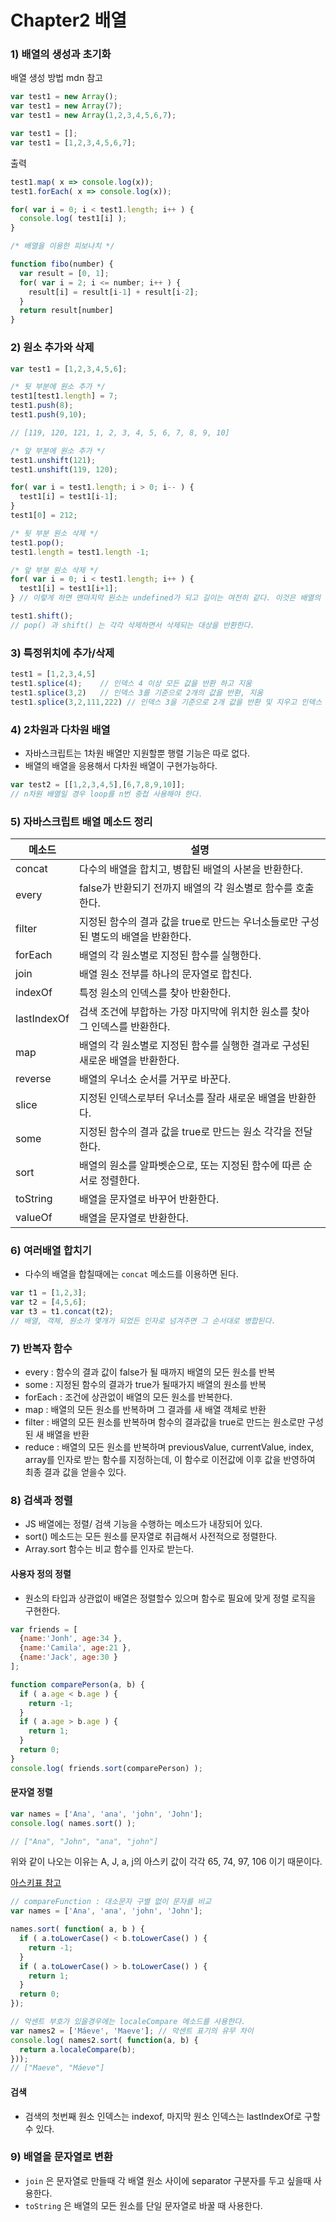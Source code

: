 # Chapter2 배열



### 1) 배열의 생성과 초기화

배열 생성 방법 mdn 참고

```javascript
var test1 = new Array();
var test1 = new Array(7);
var test1 = new Array(1,2,3,4,5,6,7);

var test1 = [];
var test1 = [1,2,3,4,5,6,7];

```



출력

```javascript
test1.map( x => console.log(x));
test1.forEach( x => console.log(x));

for( var i = 0; i < test1.length; i++ ) {
  console.log( test1[i] );
}
```



```javascript
/* 배열을 이용한 피보나치 */

function fibo(number) {
  var result = [0, 1];
  for( var i = 2; i <= number; i++ ) {
    result[i] = result[i-1] + result[i-2];
  }
  return result[number]
}
```



### 2) 원소 추가와 삭제

```javascript
var test1 = [1,2,3,4,5,6];

/* 뒷 부분에 원소 추가 */
test1[test1.length] = 7;
test1.push(8);
test1.push(9,10);

// [119, 120, 121, 1, 2, 3, 4, 5, 6, 7, 8, 9, 10]

/* 앞 부분에 원소 추가 */
test1.unshift(121);
test1.unshift(119, 120);

for( var i = test1.length; i > 0; i-- ) {
  test1[i] = test1[i-1];
}
test1[0] = 212;

/* 뒷 부분 원소 삭제 */
test1.pop();
test1.length = test1.length -1;

/* 앞 부분 원소 삭제 */
for( var i = 0; i < test1.length; i++ ) {
  test1[i] = test1[i+1];
} // 이렇게 하면 맨마지막 원소는 undefined가 되고 길이는 여전히 같다. 이것은 배열의 원래 값들이 덮어쓰인 것이지 실제로 값이 삭제된 것은 아니다. 이럴때는 test1.length를 test1.length-1 하면 배열 자체가 줄어든 것을 볼수 있다.

test1.shift();
// pop() 과 shift() 는 각각 삭제하면서 삭제되는 대상을 반환한다.
```



### 3) 특정위치에 추가/삭제

```javascript
test1 = [1,2,3,4,5]
test1.splice(4);	// 인덱스 4 이상 모든 값을 반환 하고 지움
test1.splice(3,2)	// 인덱스 3를 기준으로 2개의 값을 반환, 지움
test1.splice(3,2,111,222) // 인덱스 3을 기준으로 2개 값을 반환 및 지우고 인덱스 3부터 111,222채워 넣는다. 만약 2대신 0을 넣으면 인덱스 3자리부터 111,222 를 채워넣고 그 자리에 있던 것들은 인덱스 뒷 번호로 밀어낸다.
```



### 4) 2차원과 다차원 배열

- 자바스크립트는 1차원 배열만 지원할뿐 행렬 기능은 따로 없다.
- 배열의 배열을 응용해서 다차원 배열이 구현가능하다.

```javascript
var test2 = [[1,2,3,4,5],[6,7,8,9,10]];
// n차원 배열일 경우 loop를 n번 중첩 사용해야 한다.
```



### 5) 자바스크립트 배열 메소드 정리

| 메소드         | 설명                                       |
| ----------- | ---------------------------------------- |
| concat      | 다수의 배열을 합치고, 병합된 배열의 사본을 반환한다.           |
| every       | false가 반환되기 전까지 배열의 각 원소별로 함수를 호출한다.     |
| filter      | 지정된 함수의 결과 값을 true로 만드는 우너소들로만 구성된 별도의 배열을 반환한다. |
| forEach     | 배열의 각 원소별로 지정된 함수를 실행한다.                 |
| join        | 배열 원소 전부를 하나의 문자열로 합친다.                  |
| indexOf     | 특정 원소의 인덱스를 찾아 반환한다.                     |
| lastIndexOf | 검색 조건에 부합하는 가장 마지막에 위치한 원소를 찾아 그 인덱스를 반환한다. |
| map         | 배열의 각 원소별로 지정된 함수를 실행한 결과로 구성된 새로운 배열을 반환한다. |
| reverse     | 배열의 우너소 순서를 거꾸로 바꾼다.                     |
| slice       | 지정된 인덱스로부터 우너소를 잘라 새로운 배열을 반환한다.         |
| some        | 지정된 함수의 결과 값을 true로 만드는 원소 각각을 전달한다.     |
| sort        | 배열의 원소를 알파벳순으로, 또는 지정된 함수에 따른 순서로 정렬한다.  |
| toString    | 배열을 문자열로 바꾸어 반환한다.                       |
| valueOf     | 배열을 문자열로 반환한다.                           |



### 6) 여러배열 합치기

- 다수의 배열을 합칠때에는 ```concat``` 메소드를 이용하면 된다.

```javascript
var t1 = [1,2,3];
var t2 = [4,5,6];
var t3 = t1.concat(t2);
// 배열, 객체, 원소가 몇개가 되었든 인자로 넘겨주면 그 순서대로 병합된다.
```



### 7) 반복자 함수

- every : 함수의 결과 값이 false가 될 때까지 배열의 모든 원소를 반복
- some : 지정된 함수의 결과가 true가 될때가지 배열의 원소를 반복
- forEach : 조건에 상관없이 배열의 모든 원소를 반복한다.
- map : 배열의 모든 원소를 반복하며 그 결과를 새 배열 객체로 반환
- filter : 배열의 모든 원소를 반복하며 함수의 결과값을 true로 만드는 원소로만 구성된 새 배열을 반환
- reduce : 배열의 모든 원소를 반복하며 previousValue, currentValue, index, array를 인자로 받는 함수를 지정하는데, 이 함수로 이전값에 이후 값을 반영하여 최종 결과 값을 얻을수 있다. 



### 8) 검색과 정렬

- JS 배열에는 정렬/ 검색 기능을 수행하는 메소드가 내장되어 있다.
- sort() 메소드는 모든 원소를 문자열로 취급해서 사전적으로 정렬한다.
- Array.sort 함수는 비교 함수를 인자로 받는다.

#### 사용자 정의 정렬

- 원소의 타입과 상관없이 배열은 정렬할수 있으며 함수로 필요에 맞게 정렬 로직을 구현한다.

```javascript
var friends = [
  {name:'Jonh', age:34 },
  {name:'Camila', age:21 },
  {name:'Jack', age:30 }
];

function comparePerson(a, b) {
  if ( a.age < b.age ) {
    return -1;
  }
  if ( a.age > b.age ) {
    return 1;
  }
  return 0;
}
console.log( friends.sort(comparePerson) );
```



#### 문자열 정렬

```javascript
var names = ['Ana', 'ana', 'john', 'John'];
console.log( names.sort() );

// ["Ana", "John", "ana", "john"]
```

위와 같이 나오는 이유는 A, J, a, j의 아스키 값이 각각 65, 74, 97, 106 이기 때문이다.

[아스키표 참고](http://www.asciitable.com)

```javascript
// compareFunction : 대소문자 구별 없이 문자를 비교 
var names = ['Ana', 'ana', 'john', 'John'];

names.sort( function( a, b ) {
  if ( a.toLowerCase() < b.toLowerCase() ) {
    return -1;
  }
  if ( a.toLowerCase() > b.toLowerCase() ) {
    return 1;
  }
  return 0;
});

// 악센트 부호가 있을경우에는 localeCompare 메소드를 사용한다.
var names2 = ['Máeve', 'Maeve']; // 악센트 표기의 유무 차이
console.log( names2.sort( function(a, b) {
  return a.localeCompare(b);
}));
// ["Maeve", "Máeve"]
```



#### 검색

- 검색의 첫번째 원소 인덱스는 indexof, 마지막 원소 인덱스는 lastIndexOf로 구할수 있다.





### 9) 배열을 문자열로 변환

- ```join``` 은 문자열로 만들때 각 배열 원소 사이에 separator 구분자를 두고 싶을때 사용한다.
- ```toString``` 은 배열의 모든 원소를 단일 문자열로 바꿀 때 사용한다.